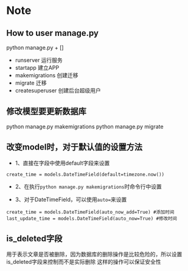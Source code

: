 # Note
## How to user manage.py 
python manage.py + []
- runserver 运行服务
- startapp 建立APP
- makemigrations 创建迁移
- migrate 迁移
- createsuperuser 创建后台超级用户

## 修改模型要更新数据库
python manage.py makemigrations
python manage.py migrate

## 改变model时，对于默认值的设置方法
- 1、直接在字段中使用default字段来设置
```
create_time = models.DateTimeField(default=timezone.now())

```
- 2、在执行```python manage.py makemigrations```时命令行中设置

- 3、对于DateTimeField，可以使用```auto=```来设置
```
create_time = models.DateTimeField(auto_now_add=True) #添加时间
last_update_time = models.DateTimeField(auto_now=True) #修改时间
```
## is_deleted字段
用于表示文章是否被删除，因为数据库的删除操作是比较危险的，所以设置is_deleted字段来控制而不是实际删除
这样的操作可以保证安全性


